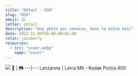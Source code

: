 ```yaml
---
title: "Détail - 020"
slug: "020"
emoji: 😃
letter: detail
description: "Une photo par semaine, dans ta boîte mail"
date: 2022-12-09T00:00:00+01:00
color: jazzberry
resources:
  - src: "cover.webp"
    name: "cover"
---
```

![](cover)
📍 | 📷
---|---
Lanzarote | Leica M6 - Kodak Portra 400
